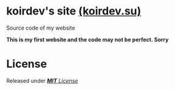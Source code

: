# koirdev's site [(koirdev.su)](https://koirdev.su)

Source code of my website

**This is my first website and the code may not be perfect. Sorry**

# License

Released under [***MIT*** *License*](LICENSE)
